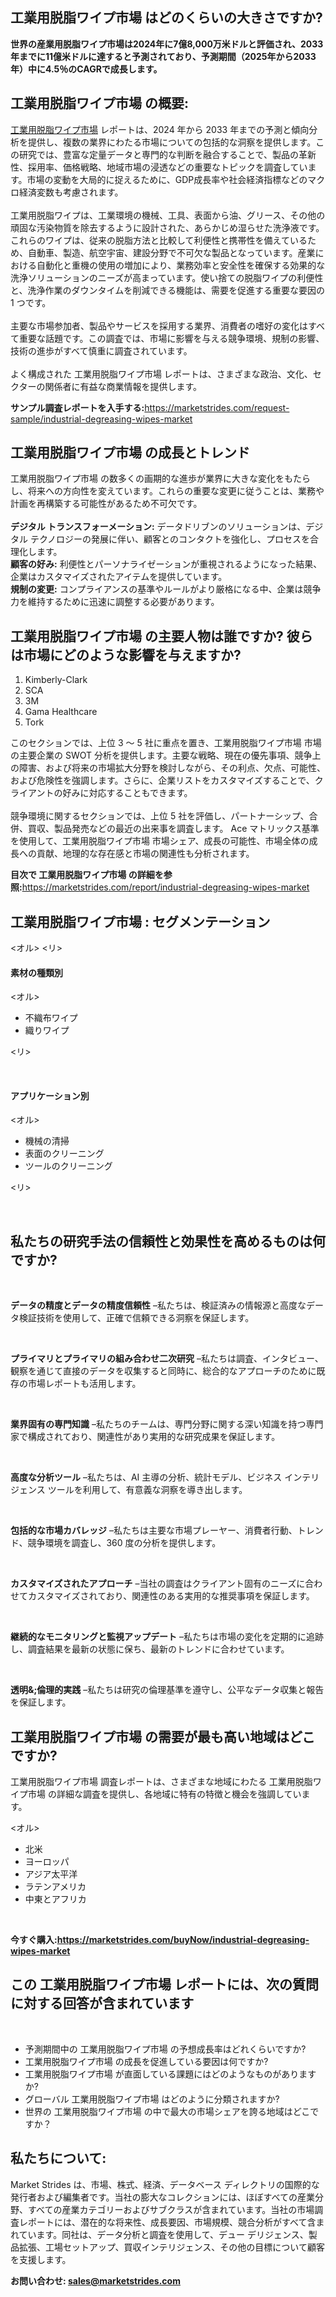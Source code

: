 <h2>工業用脱脂ワイプ市場 はどのくらいの大きさですか?</h2>
<p><strong>世界の産業用脱脂ワイプ市場は2024年に7億8,000万米ドルと評価され、2033年までに11億米ドルに達すると予測されており、予測期間（2025年から2033年）中に4.5％のCAGRで成長します。</strong></p>
<h2>工業用脱脂ワイプ市場 の概要:</h2>
<p><a href="https://marketstrides.com/report/industrial-degreasing-wipes-market">工業用脱脂ワイプ市場</a> レポートは、2024 年から 2033 年までの予測と傾向分析を提供し、複数の業界にわたる市場についての包括的な洞察を提供します。この研究では、豊富な定量データと専門的な判断を融合することで、製品の革新性、採用率、価格戦略、地域市場の浸透などの重要なトピックを調査しています。市場の変動を大局的に捉えるために、GDP成長率や社会経済指標などのマクロ経済変数も考慮されます。 <br /><br />工業用脱脂ワイプは、工業環境の機械、工具、表面から油、グリース、その他の頑固な汚染物質を除去するように設計された、あらかじめ湿らせた洗浄液です。これらのワイプは、従来の脱脂方法と比較して利便性と携帯性を備えているため、自動車、製造、航空宇宙、建設分野で不可欠な製品となっています。産業における自動化と重機の使用の増加により、業務効率と安全性を確保する効果的な洗浄ソリューションのニーズが高まっています。使い捨ての脱脂ワイプの利便性と、洗浄作業のダウンタイムを削減できる機能は、需要を促進する重要な要因の 1 つです。<br /><br />主要な市場参加者、製品やサービスを採用する業界、消費者の嗜好の変化はすべて重要な話題です。この調査では、市場に影響を与える競争環境、規制の影響、技術の進歩がすべて慎重に調査されています。 <br /><br />よく構成された 工業用脱脂ワイプ市場 レポートは、さまざまな政治、文化、セクターの関係者に有益な商業情報を提供します。</p>
<p><strong>サンプル調査レポートを入手する:</strong><a href="https://marketstrides.com/request-sample/industrial-degreasing-wipes-market">https://marketstrides.com/request-sample/industrial-degreasing-wipes-market</a></p>
<h2>工業用脱脂ワイプ市場 の成長とトレンド</h2>
<p>工業用脱脂ワイプ市場 の数多くの画期的な進歩が業界に大きな変化をもたらし、将来への方向性を変えています。これらの重要な変更に従うことは、業務や計画を再構築する可能性があるため不可欠です。<br /><br /><strong>デジタル トランスフォーメーション:</strong> データドリブンのソリューションは、デジタル テクノロジーの発展に伴い、顧客とのコンタクトを強化し、プロセスを合理化します。 <br /><strong>顧客の好み:</strong> 利便性とパーソナライゼーションが重視されるようになった結果、企業はカスタマイズされたアイテムを提供しています。 <br /><strong>規制の変更:</strong> コンプライアンスの基準やルールがより厳格になる中、企業は競争力を維持するために迅速に調整する必要があります。</p>
<h2>工業用脱脂ワイプ市場 の主要人物は誰ですか? 彼らは市場にどのような影響を与えますか?</h2>
<ol>
<li>Kimberly-Clark</li>
<li>SCA</li>
<li>3M</li>
<li>Gama Healthcare</li>
<li>Tork</li>
</ol>
<p>このセクションでは、上位 3 ～ 5 社に重点を置き、工業用脱脂ワイプ市場 市場の主要企業の SWOT 分析を提供します。主要な戦略、現在の優先事項、競争上の障害、および将来の市場拡大分野を検討しながら、その利点、欠点、可能性、および危険性を強調します。さらに、企業リストをカスタマイズすることで、クライアントの好みに対応することもできます。 <br /><br />競争環境に関するセクションでは、上位 5 社を評価し、パートナーシップ、合併、買収、製品発売などの最近の出来事を調査します。 Ace マトリックス基準を使用して、工業用脱脂ワイプ市場 市場シェア、成長の可能性、市場全体の成長への貢献、地理的な存在感と市場の関連性も分析されます。</p>
<p><strong>目次で 工業用脱脂ワイプ市場 の詳細を参照:</strong><a href="https://marketstrides.com/report/industrial-degreasing-wipes-market">https://marketstrides.com/report/industrial-degreasing-wipes-market</a></p>
<h2>工業用脱脂ワイプ市場 : セグメンテーション</h2>
<p>&lt;オル&gt; &lt;リ&gt;</p>
<h4>素材の種類別</h4>
<p>&lt;オル&gt;</p>
<ul>
<li>不織布ワイプ</li>
<li>織りワイプ</li>
</ul>
<p>&lt;リ&gt;</p>
<p>&nbsp;</p>
<h4>アプリケーション別</h4>
<p>&lt;オル&gt;</p>
<ul>
<li>機械の清掃</li>
<li>表面のクリーニング</li>
<li>ツールのクリーニング</li>
</ul>
<p>&lt;リ&gt;</p>
<p>&nbsp;</p>
<h2>私たちの研究手法の信頼性と効果性を高めるものは何ですか?</h2>
<p>&nbsp;</p>
<p><strong>データの精度とデータの精度信頼性</strong> &ndash;私たちは、検証済みの情報源と高度なデータ検証技術を使用して、正確で信頼できる洞察を保証します。</p>
<p>&nbsp;</p>
<p><strong>プライマリとプライマリの組み合わせ二次研究</strong> &ndash;私たちは調査、インタビュー、観察を通じて直接のデータを収集すると同時に、総合的なアプローチのために既存の市場レポートも活用します。</p>
<p>&nbsp;</p>
<p><strong>業界固有の専門知識</strong> &ndash;私たちのチームは、専門分野に関する深い知識を持つ専門家で構成されており、関連性があり実用的な研究成果を保証します。</p>
<p>&nbsp;</p>
<p><strong>高度な分析ツール</strong> &ndash;私たちは、AI 主導の分析、統計モデル、ビジネス インテリジェンス ツールを利用して、有意義な洞察を導き出します。</p>
<p>&nbsp;</p>
<p><strong>包括的な市場カバレッジ</strong> &ndash;私たちは主要な市場プレーヤー、消費者行動、トレンド、競争環境を調査し、360 度の分析を提供します。</p>
<p>&nbsp;</p>
<p><strong>カスタマイズされたアプローチ</strong> &ndash;当社の調査はクライアント固有のニーズに合わせてカスタマイズされており、関連性のある実用的な推奨事項を保証します。</p>
<p>&nbsp;</p>
<p><strong>継続的なモニタリングと監視アップデート</strong> &ndash;私たちは市場の変化を定期的に追跡し、調査結果を最新の状態に保ち、最新のトレンドに合わせています。</p>
<p>&nbsp;</p>
<p><strong>透明&amp;;倫理的実践</strong> &ndash;私たちは研究の倫理基準を遵守し、公平なデータ収集と報告を保証します。</p>
<h2>工業用脱脂ワイプ市場 の需要が最も高い地域はどこですか?</h2>
<p>工業用脱脂ワイプ市場 調査レポートは、さまざまな地域にわたる 工業用脱脂ワイプ市場 の詳細な調査を提供し、各地域に特有の特徴と機会を強調しています。</p>
<p>&lt;オル&gt;</p>
<ul>
<li>北米</li>
<li>ヨーロッパ</li>
<li>アジア太平洋</li>
<li>ラテンアメリカ</li>
<li>中東とアフリカ</li>
</ul>
<p>&nbsp;</p>
<p><strong>今すぐ購入:<a href="https://marketstrides.com/buyNow/industrial-degreasing-wipes-market?price=single_price">https://marketstrides.com/buyNow/industrial-degreasing-wipes-market</a></strong></p>
<h2>この 工業用脱脂ワイプ市場 レポートには、次の質問に対する回答が含まれています</h2>
<p>&nbsp;</p>
<ul>
<li>予測期間中の 工業用脱脂ワイプ市場 の予想成長率はどれくらいですか?</li>
<li>工業用脱脂ワイプ市場 の成長を促進している要因は何ですか?</li>
<li>工業用脱脂ワイプ市場 が直面している課題にはどのようなものがありますか?</li>
<li>グローバル 工業用脱脂ワイプ市場 はどのように分類されますか?</li>
<li>世界の 工業用脱脂ワイプ市場 の中で最大の市場シェアを誇る地域はどこですか？</li>
</ul>
<h2>私たちについて:</h2>
<p><a>Market Strides</a> は、市場、株式、経済、データベース ディレクトリの国際的な発行者および編集者です。当社の膨大なコレクションには、ほぼすべての産業分野、すべての産業カテゴリーおよびサブクラスが含まれています。当社の市場調査レポートには、潜在的な将来性、成長要因、市場規模、競合分析がすべて含まれています。同社は、データ分析と調査を使用して、デュー デリジェンス、製品拡張、工場セットアップ、買収インテリジェンス、その他の目標について顧客を支援します。</p>
<p><strong>お問い合わせ: <a href="mailto:sales@marketstrides.com">sales@marketstrides.com</a></strong></p>

